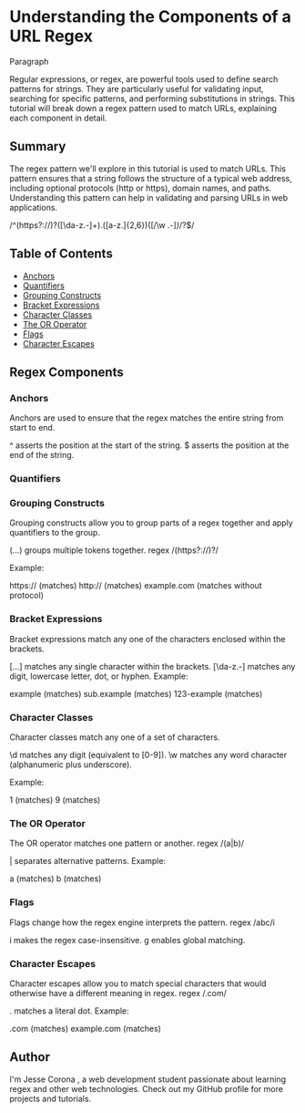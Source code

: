 # Understanding the Components of a URL Regex

 Paragraph

Regular expressions, or regex, are powerful tools used to define search patterns for strings. They are particularly useful for validating input, searching for specific patterns, and performing substitutions in strings. This tutorial will break down a regex pattern used to match URLs, explaining each component in detail.

 ## Summary

The regex pattern we'll explore in this tutorial is used to match URLs. This pattern ensures that a string follows the structure of a typical web address, including optional protocols (http or https), domain names, and paths. Understanding this pattern can help in validating and parsing URLs in web applications.

/^(https?:\/\/)?([\da-z\.-]+)\.([a-z\.]{2,6})([\/\w \.-]*)*\/?$/


## Table of Contents

- [Anchors](#anchors)
- [Quantifiers](#quantifiers)
- [Grouping Constructs](#grouping-constructs)
- [Bracket Expressions](#bracket-expressions)
- [Character Classes](#character-classes)
- [The OR Operator](#the-or-operator)
- [Flags](#flags)
- [Character Escapes](#character-escapes)

## Regex Components


### Anchors

Anchors are used to ensure that the regex matches the entire string from start to end.

^ asserts the position at the start of the string.
$ asserts the position at the end of the string.
### Quantifiers

### Grouping Constructs
Grouping constructs allow you to group parts of a regex together and apply quantifiers to the group.

(...) groups multiple tokens together.
regex
/(https?:\/\/)?/


Example:

https:// (matches)
http:// (matches)
example.com (matches without protocol)

### Bracket Expressions

Bracket expressions match any one of the characters enclosed within the brackets.

[...] matches any single character within the brackets.
[\da-z.-] matches any digit, lowercase letter, dot, or hyphen.
Example:

example (matches)
sub.example (matches)
123-example (matches)


### Character Classes

Character classes match any one of a set of characters.

\d matches any digit (equivalent to [0-9]).
\w matches any word character (alphanumeric plus underscore).

Example:

1 (matches)
9 (matches)

### The OR Operator

The OR operator matches one pattern or another.
 regex /(a|b)/

| separates alternative patterns.
Example:

a (matches)
b (matches)

### Flags

Flags change how the regex engine interprets the pattern.
regex /abc/i

i makes the regex case-insensitive.
g enables global matching.

### Character Escapes
Character escapes allow you to match special characters that would otherwise have a different meaning in regex.
regex /\.com/

\. matches a literal dot.
Example:

.com (matches)
example.com (matches)


## Author

I'm Jesse Corona , a web development student passionate about learning regex and other web technologies. Check out my GitHub profile for more projects and tutorials.
